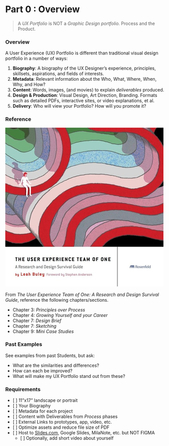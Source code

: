 # Part 0 : Overview

> A _UX Portfolio_ is NOT a _Graphic Design portfolio._ Process and the Product.

### Overview

A User Experience (UX) Portfolio is different than traditional visual design portfolio in a number of ways:

1. **Biography**: A biography of the UX Designer’s experience, principles, skillsets, aspirations, and fields of interests.
2. **Metadata**: Relevant information about the Who, What, Where, When, Why, and How?
3. **Content**: Words, images, (and movies) to explain _deliverables_ produced.
4. **Design & Production**: Visual Design, Art Direction, Branding. Formats such as detailed PDFs, interactive sites, or video explanations, et al.
5. **Delivery**: Who will view your Portfolio? How will you promote it?

### Reference

![](../../.gitbook/assets/artworks-000533942217-oz8j07-t500x500.jpg)

From _The User Experience Team of One: A Research and Design Survival Guide_, reference the following chapters/sections.

* Chapter 3: _Principles over Process_
* Chapter 4: _Growing Yourself and your Career_
* Chapter 7: _Design Brief_
* Chapter 7: _Sketching_
* Chapter 9: _Mini Case Studies_

### Past Examples

See examples from past Students, but ask:

* What are the similarities and differences?
* How can each be improved?
* What will make my UX Portfolio stand out from these?

### Requirements

* \[ ] 11”x17” landscape or portrait
* \[ ] Your Biography
* \[ ] Metadata for each project
* \[ ] Content with Deliverables from _Process_ phases
* \[ ] External Links to prototypes, app, video, etc.
* \[ ] Optimize assets and reduce file size of PDF
* \[ ] Host to [Slides.com](http://slides.com), Google Slides, MilaNote, etc. but NOT FIGMA
  * \[ ] Optionally, add short video about yourself
